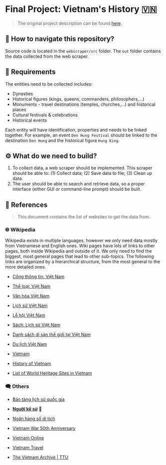 # Final Project: Vietnam's History 🇻🇳
> The original project description can be found [here](https://docs.google.com/document/d/1dI-0LJEQR6v6rokB1idBbUu1vkbUhVn2/edit).

## 📂 How to navigate this repository?
Source code is located in the `webscraper/src` folder. The `out` folder contains the data collected from the web scraper.
## 🦤 Requirements
The entities need to be collected includes:
* Dynasties
* Historical figures (kings, queens, commanders, philosophers,...)
* Monuments - travel destinations (temples, churches,...) and historical places
* Cultural festivals & celebrations
* Historical events

Each entity will have identification, properties and needs to be linked together. 
For example, an event `Den Hung Festival` should be linked to the destination `Den Hung` and the historical figure `Hung King`.

## ⚙️ What do we need to build?
1. To collect data, a web scraper should be implemented. This scraper should be able to: (1) Collect data; (2) Save data to file; (3) Clean up data.
2. The user should be able to search and retrieve data, so a proper interface (either GUI or command-line prompt) should be built.

## 🔖 References
> This document contains the list of websites to get the data from. 
### 🌐 Wikipedia
Wikipedia exists in multiple languages, however we only need data mostly from Vietnamese and English ones. Wiki pages have lots of links to other pages, both inside Wikipedia and outside of it. We only need to find the biggest, most general pages that lead to other sub-topics.
The following links are organized by a hierarchical structure, from the most general to the more detailed ones.

* [Cổng thông tin: Việt Nam](https://vi.wikipedia.org/wiki/C%E1%BB%95ng_th%C3%B4ng_tin:Vi%E1%BB%87t_Nam)
* [Thể loại: Việt Nam](https://vi.wikipedia.org/wiki/Th%E1%BB%83_lo%E1%BA%A1i:Vi%E1%BB%87t_Nam)
* [Văn hóa Việt Nam](https://vi.wikipedia.org/wiki/V%C4%83n_h%C3%B3a_Vi%E1%BB%87t_Nam)
* [Lịch sử Việt Nam](https://vi.wikipedia.org/wiki/L%E1%BB%8Bch_s%E1%BB%AD_Vi%E1%BB%87t_Nam)
* [Lễ hội Việt Nam](https://vi.wikipedia.org/wiki/L%E1%BB%85_h%E1%BB%99i_Vi%E1%BB%87t_Nam)
* [Sách: Lịch sử Việt Nam](https://vi.wikipedia.org/wiki/S%C3%A1ch:L%E1%BB%8Bch_s%E1%BB%AD_Vi%E1%BB%87t_Nam)
* [Danh sách di sản thế giới tại Việt Nam](https://vi.wikipedia.org/wiki/Danh_s%C3%A1ch_di_s%E1%BA%A3n_th%E1%BA%BF_gi%E1%BB%9Bi_t%E1%BA%A1i_Vi%E1%BB%87t_Nam)
* [Du lịch Việt Nam](https://vi.wikipedia.org/wiki/Du_l%E1%BB%8Bch_Vi%E1%BB%87t_Nam)

* [Vietnam](https://en.wikipedia.org/wiki/Vietnam)
* [History of Vietnam](https://en.wikipedia.org/wiki/History_of_Vietnam)
* [List of World Heritage Sites in Vietnam](https://en.wikipedia.org/wiki/List_of_World_Heritage_Sites_in_Vietnam)

### 🗨️ Others
* [Bảo tàng lịch sử quốc gia](https://baotanglichsu.vn/vi)
* [**Người kể sử**](nguoikesu.com) 📌
* [Ngân hàng số di tích](http://ditich.vn/FrontEnd/)

* [Vietnam War 50th Anniversary](https://www.vietnamwar50th.com/)
* [Vietnam Online](https://www.vietnamonline.com/)
* [Vietnam Travel](https://vietnam.travel/)
* [The Vietnam Archive | TTU](https://www.vietnam.ttu.edu/virtualarchive/)
